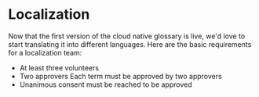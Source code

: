 # Localization

Now that the first version of the cloud native glossary is live, we'd love to start translating it into different languages. Here are the basic requirements for a localization team:

* At least three volunteers
* Two approvers Each term must be approved by two approvers
* Unanimous consent must be reached to be approved 
